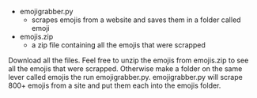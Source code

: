 * emojigrabber.py
    * scrapes emojis from a website and saves them in a folder called emoji
* emojis.zip
   * a zip file containing all the emojis that were scrapped 
  
    
Download all the files. Feel free to unzip the emojis from emojis.zip to see all the emojis that were scrapped. Otherwise make a folder on the same lever called emojis the run emojigrabber.py. 
emojigrabber.py will scrape 800+ emojis from a site and put them each into the emojis folder.
